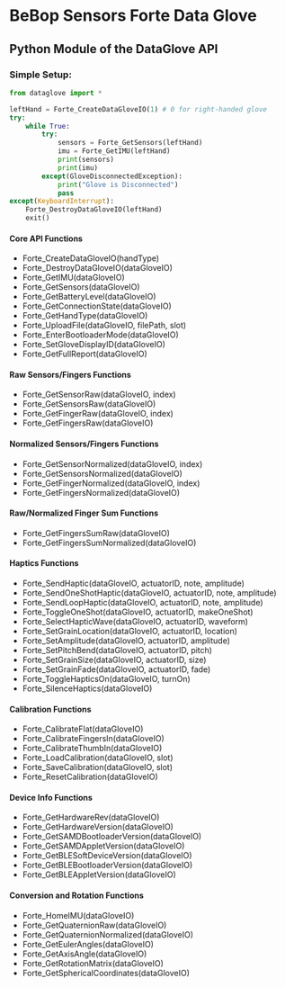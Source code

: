 # BeBop Sensors Forte Data Glove
## Python Module of the DataGlove API  

### Simple Setup:

```python
from dataglove import *

leftHand = Forte_CreateDataGloveIO(1) # 0 for right-handed glove
try:
	while True:
		try:
			sensors = Forte_GetSensors(leftHand)
			imu = Forte_GetIMU(leftHand)
			print(sensors)
			print(imu)
		except(GloveDisconnectedException):
			print("Glove is Disconnected")
			pass
except(KeyboardInterrupt):
	Forte_DestroyDataGloveIO(leftHand)
	exit()
```

#### Core API Functions
* Forte_CreateDataGloveIO(handType)
* Forte_DestroyDataGloveIO(dataGloveIO)
* Forte_GetIMU(dataGloveIO)
* Forte_GetSensors(dataGloveIO)
* Forte_GetBatteryLevel(dataGloveIO)
* Forte_GetConnectionState(dataGloveIO)
* Forte_GetHandType(dataGloveIO)
* Forte_UploadFile(dataGloveIO, filePath, slot)
* Forte_EnterBootloaderMode(dataGloveIO)
* Forte_SetGloveDisplayID(dataGloveIO)
* Forte_GetFullReport(dataGloveIO)

#### Raw Sensors/Fingers Functions
* Forte_GetSensorRaw(dataGloveIO, index)
* Forte_GetSensorsRaw(dataGloveIO)
* Forte_GetFingerRaw(dataGloveIO, index)
* Forte_GetFingersRaw(dataGloveIO)

#### Normalized Sensors/Fingers Functions
* Forte_GetSensorNormalized(dataGloveIO, index)
* Forte_GetSensorsNormalized(dataGloveIO)
* Forte_GetFingerNormalized(dataGloveIO, index)
* Forte_GetFingersNormalized(dataGloveIO)

#### Raw/Normalized Finger Sum Functions
* Forte_GetFingersSumRaw(dataGloveIO)
* Forte_GetFingersSumNormalized(dataGloveIO)

#### Haptics Functions
* Forte_SendHaptic(dataGloveIO, actuatorID, note, amplitude)
* Forte_SendOneShotHaptic(dataGloveIO, actuatorID, note, amplitude)
* Forte_SendLoopHaptic(dataGloveIO, actuatorID, note, amplitude)
* Forte_ToggleOneShot(dataGloveIO, actuatorID, makeOneShot)
* Forte_SelectHapticWave(dataGloveIO, actuatorID, waveform)
* Forte_SetGrainLocation(dataGloveIO, actuatorID, location)
* Forte_SetAmplitude(dataGloveIO, actuatorID, amplitude)
* Forte_SetPitchBend(dataGloveIO, actuatorID, pitch)
* Forte_SetGrainSize(dataGloveIO, actuatorID, size)
* Forte_SetGrainFade(dataGloveIO, actuatorID, fade)
* Forte_ToggleHapticsOn(dataGloveIO, turnOn)
* Forte_SilenceHaptics(dataGloveIO)

#### Calibration Functions
* Forte_CalibrateFlat(dataGloveIO)
* Forte_CalibrateFingersIn(dataGloveIO)
* Forte_CalibrateThumbIn(dataGloveIO)
* Forte_LoadCalibration(dataGloveIO, slot)
* Forte_SaveCalibration(dataGloveIO, slot)
* Forte_ResetCalibration(dataGloveIO)

#### Device Info Functions
* Forte_GetHardwareRev(dataGloveIO)
* Forte_GetHardwareVersion(dataGloveIO)
* Forte_GetSAMDBootloaderVersion(dataGloveIO)
* Forte_GetSAMDAppletVersion(dataGloveIO)
* Forte_GetBLESoftDeviceVersion(dataGloveIO)
* Forte_GetBLEBootloaderVersion(dataGloveIO)
* Forte_GetBLEAppletVersion(dataGloveIO)

#### Conversion and Rotation Functions
* Forte_HomeIMU(dataGloveIO)
* Forte_GetQuaternionRaw(dataGloveIO)
* Forte_GetQuaternionNormalized(dataGloveIO)
* Forte_GetEulerAngles(dataGloveIO)
* Forte_GetAxisAngle(dataGloveIO)
* Forte_GetRotationMatrix(dataGloveIO)
* Forte_GetSphericalCoordinates(dataGloveIO)
